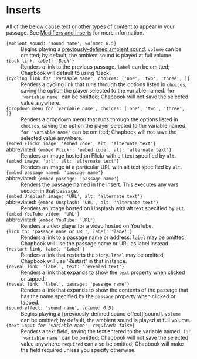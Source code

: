 # Inserts

All of the below cause text or other types of content to appear in your passage. See [Modifiers and Inserts][mods-inserts] for more information.

<dl>

<dt>
<code>{ambient sound: 'sound name'<i>, volume: 0.5</i>}</code>
</dt>

<dd>
Begins playing a <a href="../multimedia/audio.html">previously-defined ambient sound</a>. <code>volume</code> can be omitted; by default, the ambient sound is played at full volume.
</dd>

<dt>
<code>{back link<i>, label: 'Back'</i>}</code>
</dt>

<dd>
Renders a link to the previous passage. <code>label</code> can be omitted; Chapbook will default to using 'Back'.
</dd>

<dt>
<code>{cycling link<i> for 'variable name'</i>, choices: ['one', 'two', 'three', ]}</code>
</td>

<dd>
Renders a cycling link that runs through the options listed in <code>choices</code>, saving the option the player selected to the variable named. <code>for 'variable name'</code> can be omitted; Chapbook will not save the selected value anywhere.
</dd>

<dt>
<code>{dropdown menu<i> for 'variable name'</i>, choices: ['one', 'two', 'three', ]}</code>
</td>

<dd>
Renders a dropdown menu that runs through the options listed in <code>choices</code>, saving the option the player selected to the variable named. <code>for 'variable name'</code> can be omitted; Chapbook will not save the selected value anywhere.
</dd>

<dt>
<code>{embed Flickr image: 'embed code', alt: 'alternate text'}</code>
<br>
abbreviated: <code>{embed Flickr: 'embed code', alt: 'alternate text'}</code>
</dt>

<dd>
Renders an image hosted on Flickr with alt text specified by <code>alt</code>.
</dd>

<dt>
<code>{embed image: 'url', alt: 'alternate text'}</code>
</dt>

<dd>
Renders an image at a particular URL with alt text specified by <code>alt</code>.
</dd>

<dt>
<code>{embed passage named: 'passage name'}</code>
<br>
abbreviated: <code>{embed passage: 'passage name'}</code>
</dt>

<dd>
Renders the passage named in the insert. This executes any vars section in that passage.
</dd>

<dt>
<dt>
<code>{embed Unsplash image: 'URL', alt: 'alternate text'}</code>
<br>
abbreviated: <code>{embed Unsplash: 'URL', alt: 'alternate text'}</code>
</dt>

<dd>
Renders an image hosted on Unsplash with alt text specified by <code>alt</code>.
</dd>

<dt>
<code>{embed YouTube video: 'URL'}</code>
<br>
abbreviated: <code>{embed YouTube: 'URL'}</code>
</dt>

<dd>
Renders a video player for a video hosted on YouTube.
</dd>

<dt>
<code>{link to: 'passage name or URL'<i>, label: 'label'</i>}</code>
</dt>

<dd>
Renders a link to a passage name or address. <code>label</code> may be omitted; Chapbook will use the passage name or URL as label instead.
</dd>

<dt>
<code>{restart link<i>, label: 'label'</i>}</code>
</dt>

<dd>
Renders a link that restarts the story. <code>label</code> may be omitted; Chapbook will use 'Restart' in that instance.
</dd>

<dt>
<code>{reveal link: 'label', text: 'revealed text'}</code>
</dt>

<dd>
Renders a link that expands to show the <code>text</code> property when clicked or tapped.
</dd>

<dt>
<code>{reveal link: 'label', passage: 'passage name'}</code>
</dt>

<dd>
Renders a link that expands to show the contents of the passage that has the name specified by the <code>passage</code> property when clicked or tapped.
</dd>

<dt>
<code>{sound effect: 'sound name'<i>, volume: 0.5</i>}</code>
</dt>

<dd>
Begins playing a [previously-defined sound effect][sound]. <code>volume</code> can be omitted; by default, the ambient sound is played at full volume.
</dd>

<dt>
<code>{text input<i> for 'variable name'</i>, <i>required: false</i>}</code>
</td>

<dd>
Renders a text field, saving the text entered to the variable named. <code>for 'variable name'</code> can be omitted; Chapbook will not save the selected value anywhere. <code>required</code> can also be omitted; Chapbook will make the field required unless you specify otherwise.
</dd>

</dl>

[sound]: ../multimedia/audio.md
[mods-inserts]: ../modifiers-and-inserts/